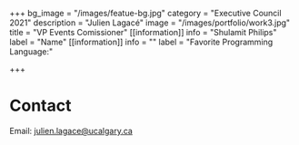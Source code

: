 +++
bg_image = "/images/featue-bg.jpg"
category = "Executive Council 2021"
description = "Julien Lagacé"
image = "/images/portfolio/work3.jpg"
title = "VP Events Comissioner"
[[information]]
info = "Shulamit Philips"
label = "Name"
[[information]]
info = ""
label = "Favorite Programming Language:"

+++
# Contact

Email: julien.lagace@ucalgary.ca